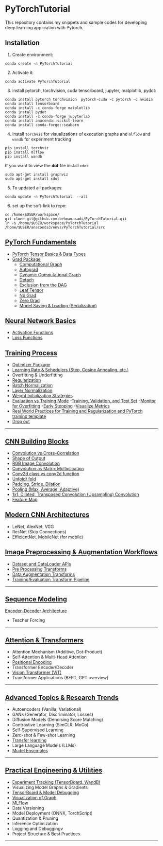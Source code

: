 # PyTorchTutorial
This repository contains my snippets and sample codes for developing deep learning application with Pytorch.

## Installation
1. Create environment:

```
conda create -n PyTorchTutorial
```

2. Activate it:

```
conda activate PyTorchTutorial
```

3. Install pytorch, torchvision, cuda tensorboard, jupyter, matplotlib, pydot:

```
conda install pytorch torchvision  pytorch-cuda -c pytorch -c nvidia 
conda install tensorboard
conda install -c conda-forge matplotlib  
conda install pydot
conda install -c conda-forge jupyterlab
conda install anaconda::scikit-learn
conda install conda-forge::seaborn
```


4. Install `torchviz` for visualizations of execution graphs and `mlflow` and `wandb` for experiment tracking  

```
pip install torchviz
pip install mlflow
pip install wandb
```


If you want to view the <b>dot</b> file install `xdot`

```
sudo apt-get install graphviz
sudo apt-get install xdot
```

5. To updated all packages:

```
conda update -n PyTorchTutorial  --all
```


6. set up the soft-link to repo:
```
cd /home/$USER/workspace/
git clone git@github.com:behnamasadi/PyTorchTutorial.git
ln -s /home/$USER/workspace/PyTorchTutorial /home/$USER/anaconda3/envs/PyTorchTutorial/src
```

## [**PyTorch Fundamentals**](#) 
- [PyTorch Tensor Basics & Data Types](data_types/index.ipynb)  
- [Grad Package](grad_package/)  
    - [Computational Graph](grad_package/grad.ipynb#Computational-Graph)
    - [Autograd](grad_package/grad.ipynb#Autograd)  
    - [Dynamic Computational Graph](grad_package/grad.ipynb#)  
    - [Detach](grad_package/grad.ipynb#detach)  
    - [Exclusion from the DAG](grad_package/grad.ipynb#Exclusion-from-the-DAG)  
    - [Leaf Tensor](grad_package/grad.ipynb#Leaf)  
    - [No Grad](grad_package/grad.ipynb#no_grad())  
    - [Zero Grad](grad_package/grad.ipynb#zero_grad)  
    - [Model Saving & Loading (Serialization)](serialization_saving_loading/index.ipynb)  

## [Neural Network Basics](#)
- [Activation Functions](activation_functions/activation_function.ipynb)  
- [Loss Functions](loss_functions/loss_functions.ipynb)  


## [Training Process](#)

- [Optimizer Package](optim_package/index.ipynb)  
- [Learning Rate & Schedulers (Step, Cosine Annealing, etc.)](optim_package/index.ipynb#Learning-Rate-Schedulers-(Schedulers))
- Overfitting & Underfitting
- [Regularization](regularization/index.ipynb)  
- [Batch Normalization](batch_normalization/index.ipynb)
- [Layer Normalization](layer_normalization/index.ipynb)
- [Weight Initialization Strategies](weight_initialization/index.ipynb)
- [Evaluation vs Training Mode](learning_monitoring/index.ipynb)
    -[Training, Validation, and Test Set](learning_monitoring/index.ipynb#Training-and-Validation-set)
    -[Monitor for Overfitting](learning_monitoring/index.ipynb#1.-Monitor-for-Overfitting)
    -[Early Stopping](index.ipynb#2.-Implement-Early-Stopping)
    -[Visualize Metrics](learning_monitoring/index.ipynb#4.-Visualize-Metrics)
- [Real World Practices for Training and Regularization and PyTorch training template](PyTorch_training_template/index.ipynb)
- [Drop out](drop_out/index.ipynb)

---

## [CNN Building Blocks](#)
- [Convolution vs Cross-Correlation](conv/cross_correlation_convolution.ipynb#1.-Cross-Correlation)
- [Shape of Output](cross_correlation_convolution.ipynb#4.Shape-of-the-Convolution-Output)
- [RGB Image Convolution](conv/cross_correlation_convolution.ipynb#5.Convolution-in-RGB-Images)
- [Convolution as Matrix Multiplication](conv/cross_correlation_convolution.ipynb#Convolution-as-Matrix-Multiplication)
- [Conv2d class vs conv2d function](conv/cross_correlation_convolution.ipynb#PyTorch-Conv2d-class-vs-conv2d-function)
- [Unfold/ fold](cross_correlation_convolution.ipynb#torch.nn.Unfold)
- [Padding, Stride, Dilation](conv/cross_correlation_convolution.ipynb#4.Shape-of-the-Convolution-Output)
- [Pooling (Max, Average, Adaptive)](conv/cross_correlation_convolution.ipynb#Pooling)
- [1x1, Dilated, Transposed Convolution (Upsampling) Convolution](conv/cross_correlation_convolution.ipynb#3.-Most-Common-Types-of-Convolution-in-Deep-Learning)
- [Feature Map](conv/cross_correlation_convolution.ipynb#8.-Feature-Map)

## [Modern CNN Architectures](#)
- LeNet, AlexNet, VGG
- ResNet (Skip Connections)
- EfficientNet, MobileNet (for mobile)

## [Image Preprocessing & Augmentation Workflows](#)
- [Dataset and DataLoader APIs](data_loader_pre_processing/datasets_loader.ipynb)  
- [Pre Processing Transforms](data_loader_pre_processing/index.ipynb#1.-Preprocessing-Transforms)  
- [Data Augmentation Transforms](data_loader_pre_processing/index.ipynb#2.-Data-Augmentation-Transforms)  
- [Training/Evaluation Transform Pipeline](data_loader_pre_processing/index.ipynb#3.-Building-the-Transform-Pipeline)  

---


## [**Sequence Modeling**](#)
[Encoder–Decoder Architecture](encoder/index.ipynb)  
- Teacher Forcing

---

## [**Attention & Transformers**](#) 
- Attention Mechanism (Additive, Dot-Product)
- Self-Attention & Multi-Head Attention
- [Positional Encoding](vit/index.ipynb#Step-6:-Add-Positional-Encoding)
- Transformer Encoder/Decoder
- [Vision Transformer (ViT)](vit/index.ipynb)
- Transformer Applications (BERT, GPT overview)

---

## [**Advanced Topics & Research Trends**](#) 

- Autoencoders (Vanilla, Variational)
- GANs (Generator, Discriminator, Losses)
- Diffusion Models (Denoising Score Matching)
- Contrastive Learning (SimCLR, MoCo)
- Self-Supervised Learning
- Zero-shot & Few-shot Learning
- [Transfer learning](transfer_learning/transfer_learning.ipynb)  
- Large Language Models (LLMs)
- [Model Ensembles](model_ensembles/index.ipynb)

---

## [**Practical Engineering & Utilities**](#) 
- [Experiment Tracking (TensorBoard, WandB)](weights_and_biases_WandB/WandB.ipynb)
- Visualizing Model Graphs & Gradients
- [TensorBoard & Model Debugging](tensorboard/index.ipynb)  
- [Visualization of Graph](torchviz_visualize_graphs/index.ipynb)
- [MLFlow](MLFlow/index.ipynb)
- Data Versioning
- Model Deployment (ONNX, TorchScript)
- Quantization & Pruning
- Inference Optimization
- Logging and Debuggingv
- Project Structure & Best Practices

---
